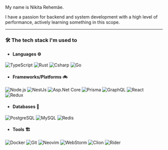 My name is Nikita Rehemäe.

I have a passion for backend and system development with a high level of performance, actively learning something in this scope.

---

### 🛠 The tech stack I'm used to

- #### Languages ⚙️

![TypeScript](https://img.shields.io/badge/TypeScript-007ACC?style=flat-square&logo=typescript&logoColor=white)
![Rust](https://img.shields.io/badge/Rust-9f2c00?style=flat-square&logo=rust&logoColor=white)
![Csharp](https://img.shields.io/badge/C%23-239120?style=flat-square&logo=c-sharp&logoColor=white)
![Go](https://img.shields.io/badge/-Go-29BEB0?&logo=go&style=flat-square&logoColor=white)

- #### Frameworks/Platforms 🚲

![Node.js](https://img.shields.io/badge/Node.js-43853D?style=flat-square&logo=node.js&logoColor=white)
![NestJs](https://img.shields.io/badge/-NestJs-E0234E?&logo=nestjs&style=flat-square&logoColor=white)
![Asp.Net Core](<https://img.shields.io/badge/-Asp.Net Core-5C2D91?&logo=.net&style=flat-square>)
![Prisma](https://img.shields.io/badge/Prisma-3982CE?style=flat-square&logo=Prisma&logoColor=white)
![GraphQL](https://img.shields.io/badge/GraphQL-E10098?style=flat-square&logo=graphql&logoColor=white)
![React](https://img.shields.io/badge/React-20232A?style=flat-square&logo=react&logoColor=61DAFB)
![Redux](https://img.shields.io/badge/Redux-593D88?style=flat-square&logo=redux&logoColor=white)

- #### Databases 💽

![PostgreSQL](https://img.shields.io/badge/PostgreSQL-316192?style=flat-square&logo=postgresql&logoColor=white)
![MySQL](https://img.shields.io/badge/MySQL-005C84?style=flat-square&logo=mysql&logoColor=white)
![Redis](https://img.shields.io/badge/Redis-%23DD0031.svg?&style=flat-square&logo=redis&logoColor=white)

- #### Tools 🏗

![Docker](https://img.shields.io/badge/-Docker-0db7ed?&logo=docker&style=flat-square&logoColor=white)
![Git](https://img.shields.io/badge/GIT-E44C30?style=flat-square&logo=git&logoColor=white)
![Neovim](https://img.shields.io/badge/NeoVim-%2357A143.svg?&style=flat-square&logo=neovim&logoColor=white)
![WebStorm](https://img.shields.io/badge/WebStorm-000000?style=flat-square&logo=WebStorm&logoColor=white)
![Clion](https://img.shields.io/badge/CLion-000000?style=flat-square&logo=clion&logoColor=white)
![Rider](https://img.shields.io/badge/Rider-000000?style=flat-square&logo=Rider&logoColor=white)
